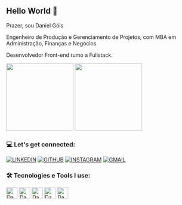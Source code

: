 ## Hello World 👋

Prazer, sou Daniel Góis

Engenheiro de Produção e Gerenciamento de Projetos, com MBA em Administração, Finanças e Negócios

Desenvolvedor Front-end rumo a Fullstack.


<div>
  <img height="180em" src="https://github-readme-stats.vercel.app/api?username=daniel-gois&show_icons=true&theme=dark"/>
  <img height="180em" src="https://github-readme-stats.vercel.app/api/top-langs/?username=daniel-gois&layout=compact&theme=dark"/>
</div>

### 💻 Let's get connected:

[![LINKEDIN](https://img.shields.io/badge/LinkedIn-0077B5?style=for-the-badge&logo=linkedin&logoColor=white)](https://www.linkedin.com/in/daniel-de-meira-g%C3%B3is-72057631/)
[![GITHUB](https://img.shields.io/badge/GitHub-100000?style=for-the-badge&logo=github&logoColor=white)](https://github.com/Daniel-Gois)
[![INSTAGRAM](https://img.shields.io/badge/Instagram-E4405F?style=for-the-badge&logo=instagram&logoColor=white)](https://www.instagram.com/danielmgois/)
[![GMAIL](https://img.shields.io/badge/Gmail-D14836?style=for-the-badge&logo=gmail&logoColor=white)](danielmgois@gmail.com)

### 🛠️ Tecnologies e Tools I use:

<div>
  <img align="centeer" alt="Daniel-html" height="30" widht="40" src="https://cdn.jsdelivr.net/gh/devicons/devicon/icons/html5/html5-original-wordmark.svg"/>
  <img align="centeer" alt="Daniel-html" height="30" widht="40" src="https://cdn.jsdelivr.net/gh/devicons/devicon/icons/css3/css3-original-wordmark.svg"/>
  <img align="centeer" alt="Daniel-html" height="30" widht="40" src="https://cdn.jsdelivr.net/gh/devicons/devicon/icons/javascript/javascript-original.svg"/>
  <img align="centeer" alt="Daniel-html" height="30" widht="40" src="https://cdn.jsdelivr.net/gh/devicons/devicon/icons/codepen/codepen-original-wordmark.svg"/>
  <img align="centeer" alt="Daniel-html" height="30" widht="40" src="https://cdn.jsdelivr.net/gh/devicons/devicon/icons/github/github-original-wordmark.svg"/>
 </div>
